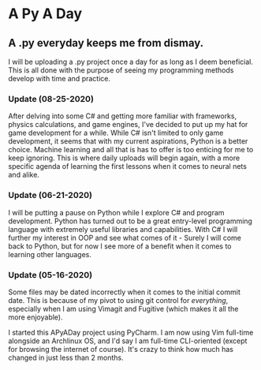 # A Py A Day

## A .py everyday keeps me from dismay.
I will be uploading a .py project once a day for as long as I deem beneficial.
This is all done with the purpose of seeing my programming methods develop
with time and practice.

### Update (08-25-2020)
After delving into some C# and getting more familiar with frameworks, physics
calculations, and game engines, I've decided to put up my hat for game
development for a while. While C# isn't limited to only game development, it
seems that with my current aspirations, Python is a better choice. Machine
learning and all that is has to offer is too enticing for me to keep ignoring.
This is where daily uploads will begin again, with a more specific agenda of
learning the first lessons when it comes to neural nets and alike.

### Update (06-21-2020)
I will be putting a pause on Python while I explore C# and program development.
Python has turned out to be a great entry-level programming language with
extremely useful libraries and capabilities. With C# I will further my interest
in OOP and see what comes of it - Surely I will come back to Python, but for
now I see more of a benefit when it comes to learning other languages.

### Update (05-16-2020)
Some files may be dated incorrectly when it comes to the initial commit date.
This is because of my pivot to using git control for *everything*, especially
when I am using Vimagit and Fugitive (which makes it all the more enjoyable).

I started this APyADay project using PyCharm. I am now using Vim full-time 
alongside an Archlinux OS, and I'd say I am full-time CLI-oriented (except for
browsing the internet of course). It's crazy to think how much has changed in
just less than 2 months.
